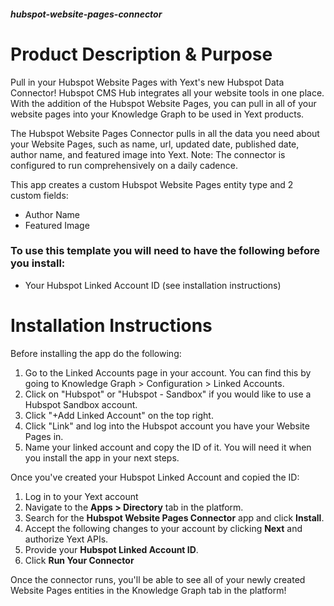 ##### hubspot-website-pages-connector
# Product Description & Purpose

Pull in your Hubspot Website Pages with Yext's new Hubspot Data Connector! Hubspot CMS Hub integrates all your website tools in one place. With the addition of the Hubspot Website Pages, you can pull in all of your website pages into your Knowledge Graph to be used in Yext products. 

The Hubspot Website Pages Connector pulls in all the data you need about your Website Pages, such as name, url, updated date, published date, author name, and featured image into Yext. Note: The connector is configured to run comprehensively on a daily cadence. 

This app creates a custom Hubspot Website Pages entity type and 2 custom fields: 

- Author Name
- Featured Image

### To use this template you will need to have the following before you install:

- Your Hubspot Linked Account ID (see installation instructions) 

# Installation Instructions
Before installing the app do the following:

1. Go to the Linked Accounts page in your account. You can find this by going to Knowledge Graph > Configuration > Linked Accounts. 
2. Click on "Hubspot" or "Hubspot - Sandbox" if you would like to use a Hubspot Sandbox account. 
3. Click "+Add Linked Account" on the top right. 
4. Click "Link" and log into the Hubspot account you have your Website Pages in. 
5. Name your linked account and copy the ID of it. You will need it when you install the app in your next steps. 

Once you've created your Hubspot Linked Account and copied the ID:

1. Log in to your Yext account
2. Navigate to the **Apps > Directory** tab in the platform.
3. Search for the **Hubspot Website Pages Connector** app and click **Install**.
4. Accept the following changes to your account by clicking **Next** and authorize Yext APIs.
5. Provide your **Hubspot Linked Account ID**.
6. Click **Run Your Connector**

Once the connector runs, you'll be able to see all of your newly created Website Pages entities in the Knowledge Graph tab in the platform!

